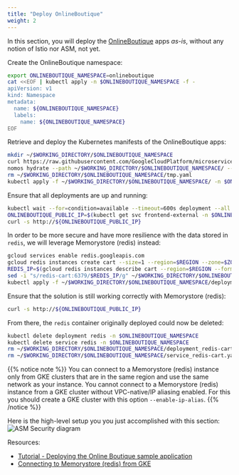 ```yaml
---
title: "Deploy OnlineBoutique"
weight: 2
---
```

In this section, you will deploy the [OnlineBoutique](https://github.com/GoogleCloudPlatform/microservices-demo) apps _as-is_, without any notion of Istio nor ASM, not yet.

Create the OnlineBoutique namespace:
```Bash
export ONLINEBOUTIQUE_NAMESPACE=onlineboutique
cat <<EOF | kubectl apply -n $ONLINEBOUTIQUE_NAMESPACE -f -
apiVersion: v1
kind: Namespace
metadata:
  name: ${ONLINEBOUTIQUE_NAMESPACE}
  labels:
    name: ${ONLINEBOUTIQUE_NAMESPACE}
EOF
```

Retrieve and deploy the Kubernetes manifests of the OnlineBoutique apps:
```Bash
mkdir ~/$WORKING_DIRECTORY/$ONLINEBOUTIQUE_NAMESPACE
curl https://raw.githubusercontent.com/GoogleCloudPlatform/microservices-demo/main/release/kubernetes-manifests.yaml > ~/$WORKING_DIRECTORY/$ONLINEBOUTIQUE_NAMESPACE/tmp.yaml
nomos hydrate --path ~/$WORKING_DIRECTORY/$ONLINEBOUTIQUE_NAMESPACE/ --output ~/$WORKING_DIRECTORY/$ONLINEBOUTIQUE_NAMESPACE --no-api-server-check --source-format unstructured
rm ~/$WORKING_DIRECTORY/$ONLINEBOUTIQUE_NAMESPACE/tmp.yaml
kubectl apply -f ~/$WORKING_DIRECTORY/$ONLINEBOUTIQUE_NAMESPACE/ -n $ONLINEBOUTIQUE_NAMESPACE
```

Ensure that all deployments are up and running:
```Bash
kubectl wait --for=condition=available --timeout=600s deployment --all -n $ONLINEBOUTIQUE_NAMESPACE
ONLINEBOUTIQUE_PUBLIC_IP=$(kubectl get svc frontend-external -n $ONLINEBOUTIQUE_NAMESPACE -o jsonpath="{.status.loadBalancer.ingress[*].ip}")
curl -s http://${ONLINEBOUTIQUE_PUBLIC_IP}
```

In order to be more secure and have more resilience with the data stored in `redis`, we will leverage Memorystore (redis) instead:
```Bash
gcloud services enable redis.googleapis.com
gcloud redis instances create cart --size=1 --region=$REGION --zone=$ZONE --redis-version=redis_6_x
REDIS_IP=$(gcloud redis instances describe cart --region=$REGION --format='get(host)')
sed -i "s/redis-cart:6379/$REDIS_IP/g" ~/$WORKING_DIRECTORY/$ONLINEBOUTIQUE_NAMESPACE/deployment_cartservice.yaml
kubectl apply -f ~/$WORKING_DIRECTORY/$ONLINEBOUTIQUE_NAMESPACE/deployment_cartservice.yaml -n $ONLINEBOUTIQUE_NAMESPACE
```

Ensure that the solution is still working correctly with Memorystore (redis):
```Bash
curl -s http://${ONLINEBOUTIQUE_PUBLIC_IP}
```

From there, the `redis` container originally deployed could now be deleted:
```Bash
kubectl delete deployment redis -n $ONLINEBOUTIQUE_NAMESPACE
kubectl delete service redis -n $ONLINEBOUTIQUE_NAMESPACE
rm ~/$WORKING_DIRECTORY/$ONLINEBOUTIQUE_NAMESPACE/deployment_redis-cart.yaml
rm ~/$WORKING_DIRECTORY/$ONLINEBOUTIQUE_NAMESPACE/service_redis-cart.yaml
```
{{% notice note %}}
You can connect to a Memorystore (redis) instance only from GKE clusters that are in the same region and use the same network as your instance. You cannot connect to a Memorystore (redis) instance from a GKE cluster without VPC-native/IP aliasing enabled. For this you should create a GKE cluster with this option `--enable-ip-alias`.
{{% /notice %}}

Here is the high-level setup you you just accomplished with this section:
![ASM Security diagram](/images/onlineboutique-initial.png)

Resources:
- [Tutorial - Deploying the Online Boutique sample application](https://cloud.google.com/service-mesh/docs/onlineboutique-install-kpt)
- [Connecting to Memorystore (redis) from GKE](https://cloud.google.com/memorystore/docs/redis/connect-redis-instance-gke)